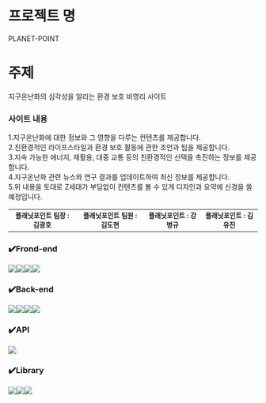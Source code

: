# 프로젝트 명
PLANET-POINT

# 주제
지구온난화의 심각성을 알리는 환경 보호 비영리 사이트

### 사이트 내용

1.지구온난화에 대한 정보와 그 영향을 다루는 컨텐츠를 제공합니다.<br>
2.친환경적인 라이프스타일과 환경 보호 활동에 관한 조언과 팁을 제공합니다.<br>
3.지속 가능한 에너지, 재활용, 대중 교통 등의 친환경적인 선택을 촉진하는 정보를 제공합니다.<br>
4.지구온난화 관련 뉴스와 연구 결과를 업데이트하여 최신 정보를 제공합니다.<br>
5.위 내용을 토대로 Z세대가 부담없이 컨텐츠를 볼 수 있게 디자인과 요약에 신경을 쓸 예정입니다.


<table>
  <tbody>
    <tr>
      <td align="center"><sub><b>플래닛포인트 팀장 : 김광호 </b></sub><br /></td>
      <td align="center"><sub><b>플래닛포인트 팀원 : 김도현</b></sub><br /></td>
      <td align="center"><sub><b> 플래닛포인트 : 강병규</b></sub><br /></td>
      <td align="center"><sub><b> 플래닛포인트 :  김유진</b></sub><br /></td>
     <tr/>
   
  </tbody>
</table>

### ✔️Frond-end
<img src="https://img.shields.io/badge/HTML5-61DAFB?style=for-the-badge&logo=HTML5&logoColor=black"><img src="https://img.shields.io/badge/Css-1572B6?style=for-the-badge&logo=Css&logoColor=white"><img src="https://img.shields.io/badge/javascript-F7DF1E?style=for-the-badge&logo=javascript&logoColor=white"><img src="https://img.shields.io/badge/netlify-00C7B7?style=for-the-badge&logo=netlify&logoColor=white">

### ✔️Back-end
<img src="https://img.shields.io/badge/Spring Boot-6DB33F?style=for-the-badge&logo=Spring Boot&logoColor=yellow"><img src="https://img.shields.io/badge/mysql-4479A1?style=for-the-badge&logo=Spring Boot&logoColor=yellow"><img src="https://img.shields.io/badge/amazonrds-527FFF?style=for-the-badge&logo=amazonrds&logoColor=yellow"><img src="https://img.shields.io/badge/amazonec2-00C7B7?style=for-the-badge&logo=amazonec2&logoColor=yellow">

### ✔️API
<img src="https://img.shields.io/badge/postman-FF6C37?style=for-the-badge&logo=postman&logoColor=yellow">

### ✔️Library
<img src="https://img.shields.io/badge/bootstrap-7952B3?style=for-the-badge&logo=bootstrap&logoColor=yellow"><img src="https://img.shields.io/badge/jquery-0769AD?style=for-the-badge&logo=jquery&logoColor=yellow"><img src="https://img.shields.io/badge/swiper-6332F6?style=for-the-badge&logo=swiper&logoColor=yellow">
